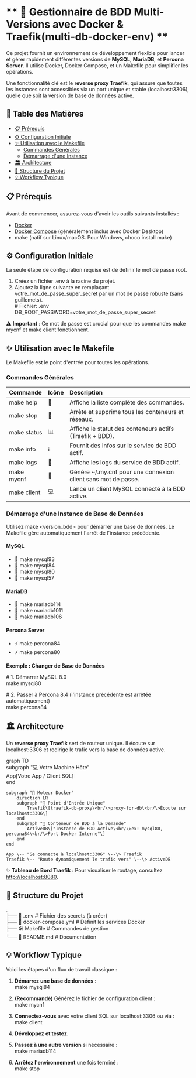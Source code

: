 # ** 🚀 Gestionnaire de BDD Multi-Versions avec Docker & Traefik(multi-db-docker-env) **

Ce projet fournit un environnement de développement flexible pour lancer et gérer rapidement différentes versions de **MySQL**, **MariaDB**, et **Percona Server**. Il utilise Docker, Docker Compose, et un Makefile pour simplifier les opérations.

Une fonctionnalité clé est le **reverse proxy Traefik**, qui assure que toutes les instances sont accessibles via un port unique et stable (localhost:3306), quelle que soit la version de base de données active.

## **📖 Table des Matières**

* [📋 Prérequis](#bookmark=id.zhet0fejub03)  
* [⚙️ Configuration Initiale](#bookmark=id.b9cr5t4rmmhv)  
* [✨ Utilisation avec le Makefile](#bookmark=id.52xl7xg3rjnh)  
  * [Commandes Générales](#bookmark=id.9jsqvztd4p5d)  
  * [Démarrage d'une Instance](#bookmark=id.5wrtn8p3xnm)  
* [🏛️ Architecture](#bookmark=id.9kf7euwlqyob)  
* [📁 Structure du Projet](#bookmark=id.eajaatmiia0v)  
* [💡 Workflow Typique](#bookmark=id.p5xz4f5ga536)

## **📋 Prérequis**

Avant de commencer, assurez-vous d'avoir les outils suivants installés :

* [Docker](https://docs.docker.com/get-docker/)  
* [Docker Compose](https://docs.docker.com/compose/install/) (généralement inclus avec Docker Desktop)  
* make (natif sur Linux/macOS. Pour Windows, choco install make)

## **⚙️ Configuration Initiale**

La seule étape de configuration requise est de définir le mot de passe root.

1. Créez un fichier .env à la racine du projet.  
2. Ajoutez la ligne suivante en remplaçant votre\_mot\_de\_passe\_super\_secret par un mot de passe robuste (sans guillemets).  
   \# Fichier: .env  
   DB\_ROOT\_PASSWORD=votre\_mot\_de\_passe\_super\_secret

⚠️ **Important** : Ce mot de passe est crucial pour que les commandes make mycnf et make client fonctionnent.

## **✨ Utilisation avec le Makefile**

Le Makefile est le point d'entrée pour toutes les opérations.

### **Commandes Générales**

| Commande | Icône | Description |
| :---- | :---- | :---- |
| make help | 📜 | Affiche la liste complète des commandes. |
| make stop | 🛑 | Arrête et supprime tous les conteneurs et réseaux. |
| make status | 📊 | Affiche le statut des conteneurs actifs (Traefik \+ BDD). |
| make info | ℹ️ | Fournit des infos sur le service de BDD actif. |
| make logs | 📄 | Affiche les logs du service de BDD actif. |
| make mycnf | 🔑 | Génère \~/.my.cnf pour une connexion client sans mot de passe. |
| make client | 💻 | Lance un client MySQL connecté à la BDD active. |

### **Démarrage d'une Instance de Base de Données**

Utilisez make \<version\_bdd\> pour démarrer une base de données. Le Makefile gère automatiquement l'arrêt de l'instance précédente.

#### **MySQL**

* 🐬 make mysql93  
* 🐬 make mysql84  
* 🐬 make mysql80  
* 🐬 make mysql57

#### **MariaDB**

* 🐧 make mariadb114  
* 🐧 make mariadb1011  
* 🐧 make mariadb106

#### **Percona Server**

* ⚡ make percona84  
* ⚡ make percona80

**Exemple : Changer de Base de Données**

\# 1\. Démarrer MySQL 8.0  
make mysql80

\# 2\. Passer à Percona 8.4 (l'instance précédente est arrêtée automatiquement)  
make percona84

## **🏛️ Architecture**

Un **reverse proxy Traefik** sert de routeur unique. Il écoute sur localhost:3306 et redirige le trafic vers la base de données active.

graph TD  
    subgraph "💻 Votre Machine Hôte"  
        App\[Votre App / Client SQL\]  
    end

    subgraph "🐳 Moteur Docker"  
        direction LR  
        subgraph "🚪 Point d'Entrée Unique"  
            Traefik\[traefik-db-proxy\<br/\>proxy-for-db\<br/\>Écoute sur localhost:3306\]  
        end  
        subgraph "🚀 Conteneur de BDD à la Demande"  
            ActiveDB\["Instance de BDD Active\<br/\>ex: mysql80, percona84\<br/\>Port Docker Interne"\]  
        end  
    end

    App \-- "Se connecte à localhost:3306" \--\> Traefik  
    Traefik \-- "Route dynamiquement le trafic vers" \--\> ActiveDB

✨ **Tableau de Bord Traefik** : Pour visualiser le routage, consultez [http://localhost:8080](http://localhost:8080).

## **📁 Structure du Projet**

.  
├── 📜 .env               \# Fichier des secrets (à créer)  
├── 🐳 docker-compose.yml  \# Définit les services Docker  
├── 🛠️ Makefile             \# Commandes de gestion  
└── 📖 README.md           \# Documentation

## **💡 Workflow Typique**

Voici les étapes d'un flux de travail classique :

1. **Démarrez une base de données** :  
   make mysql84

2. **(Recommandé)** Générez le fichier de configuration client :  
   make mycnf

3. **Connectez-vous** avec votre client SQL sur localhost:3306 ou via :  
   make client

4. **Développez et testez**.  
5. **Passez à une autre version** si nécessaire :  
   make mariadb114

6. **Arrêtez l'environnement** une fois terminé :  
   make stop  